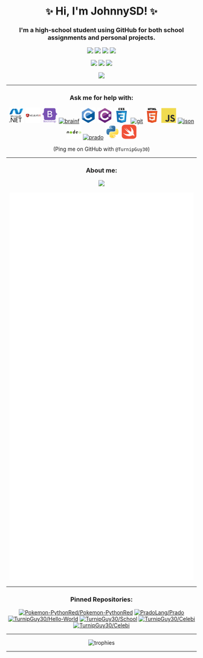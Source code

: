 <div align="center">
	<h1 id="title"><code>✨</code> Hi, I'm JohnnySD! <code>✨</code></h1>
	<h3>I'm a high-school student using GitHub for both school assignments and personal projects.</h3>
	<p>
		<a href="https://github.com/TurnipGuy30" target="_blank" rel="noopener noreferrer"><img
				src="https://gpvc.arturio.dev/TurnipGuy30"></a>
		<!--Profile views-->
		<a href="https://github.com/TurnipGuy30" target="_blank" rel="noopener noreferrer"><img
				src="https://img.shields.io/github/stars/TurnipGuy30"></a>
		<!--Stars-->
		<a href="https://github.com/Pokemon-PythonRed" target="_blank" rel="noopener noreferrer"><img
				src="https://img.shields.io/badge/Working%20on-Pokémon%20PythonRed-red"></a>
		<!--Working on-->
		<a href="https://wakatime.com/@580a86f3-d10f-4415-ac5c-b9a0b252a2fb"><img
				src="https://wakatime.com/badge/user/580a86f3-d10f-4415-ac5c-b9a0b252a2fb.svg"></a>
		<!--Wakatime-->
	</p>
	<p>
		<a href="https://github.com/Valensce" target="_blank" rel="noopener noreferrer"><img
				src="https://img.shields.io/badge/Shoutout%20to-Valensce-purple"></a>
		<!--Valesce-->
		<a href="https://github.com/joeblownn" target="_blank" rel="noopener noreferrer"><img
				src="https://img.shields.io/badge/Shoutout%20to-joeblownn-ff0000"></a>
		<!--joeblownn-->
		<a href="https://github.com/hacking-mudkip" target="_blank" rel="noopener noreferrer"><img
				src="https://img.shields.io/badge/Shoutout%20to-hacking--mudkip-darkgreen"></a>
		<!--hacking-mudkip-->
	</p>
	<p>
		<a href="https://github.com/TurnipGuy30/TurnipGuy30/actions/workflows/metrics.yml"><img
				src="https://github.com/TurnipGuy30/TurnipGuy30/actions/workflows/metrics.yml/badge.svg?branch=main"></a>
		<!--Metrics Status-->
	</p>
	<hr>
	<h3>Ask me for help with:</h3>
	<p id="pics">
		<a href="https://dotnet.microsoft.com/" target="_blank"><img
				src="https://raw.githubusercontent.com/devicons/devicon/master/icons/dot-net/dot-net-original-wordmark.svg"
				alt="dotnet" width="40" height="40"></a>
		<!--.NET-->
		<a href="https://angular.io" target="_blank"><img
				src="https://raw.githubusercontent.com/devicons/devicon/master/icons/angularjs/angularjs-original-wordmark.svg"
				alt="angularjs" width="40" height="40"></a>
		<!--Angular-->
		<a href="https://getbootstrap.com" target="_blank"><img
				src="https://raw.githubusercontent.com/devicons/devicon/master/icons/bootstrap/bootstrap-plain-wordmark.svg"
				alt="bootstrap" width="40" height="40"></a>
		<!--Bootstrap-->
		<a href="https://en.wikipedia.org/wiki/Brainfuck" target="_blank" rel="noopener noreferrer"><img
				src="https://camo.githubusercontent.com/08715f505988e07c57a219646484b5bacd6e4f114cacaf320727dde32dc6317a/68747470733a2f2f7265732e636c6f7564696e6172792e636f6d2f63616761746179632f696d6167652f75706c6f61642f635f7363616c652c775f3530302f76313439333931343334342f62662e706e67"
				alt="brainf" width="40" height="40"></a>
		<!--Brainf*ck-->
		<a href="https://www.cprogramming.com/" target="_blank" rel="noopener noreferrer"><img
				src="https://raw.githubusercontent.com/devicons/devicon/master/icons/c/c-original.svg" alt="c"
				width="40" height="40"></a>
		<!--C-->
		<a href="https://www.w3schools.com/cs/" target="_blank"><img
				src="https://raw.githubusercontent.com/devicons/devicon/master/icons/csharp/csharp-original.svg"
				alt="csharp" width="40" height="40"></a>
		<!--C#-->
		<a href="https://www.w3schools.com/css/" target="_blank" rel="noopener noreferrer"><img
				src="https://raw.githubusercontent.com/devicons/devicon/master/icons/css3/css3-original-wordmark.svg"
				alt="css3" width="40" height="40"></a>
		<!--CSS3-->
		<a href="https://git-scm.com/" target="_blank"><img
				src="https://www.vectorlogo.zone/logos/git-scm/git-scm-icon.svg" alt="git" width="40"
				height="40"></a>
		<!--Git-->
		<a href="https://www.w3.org/html/" target="_blank" rel="noopener noreferrer"><img
				src="https://raw.githubusercontent.com/devicons/devicon/master/icons/html5/html5-original-wordmark.svg"
				alt="html5" width="40" height="40"></a>
		<!--HTML5-->
		<a href="https://developer.mozilla.org/en-US/docs/Web/JavaScript" target="_blank"
				rel="noopener noreferrer"><img
				src="https://raw.githubusercontent.com/devicons/devicon/master/icons/javascript/javascript-original.svg"
				alt="javascript" width="40" height="40"></a>
		<!--JavaScript-->
		<a href="https://www.json.org/json-en.html" target="_blank"><img
				src="https://joinup.ec.europa.eu/sites/default/files/inline-images/json-logo.png" alt="json"
				width="40" height="40"></a>
		<!--JSON-->
		<a href="https://nodejs.org" target="_blank" rel="noopener noreferrer"><img
				src="https://raw.githubusercontent.com/devicons/devicon/master/icons/nodejs/nodejs-original-wordmark.svg"
				alt="nodejs" width="40" height="40"></a>
		<!--Node.js-->
		<a href="https://github.com/TurnipGuy30/Prado" target="_blank" rel="noopener noreferrer"><img
				src="https://raw.githubusercontent.com/TurnipGuy30/Prado/main/logo.png" alt="prado" width="40"
				height="40"></a>
		<!--Prado-->
		<a href="https://www.python.org" target="_blank" rel="noopener noreferrer"><img
				src="https://raw.githubusercontent.com/devicons/devicon/master/icons/python/python-original.svg"
				alt="python" width="40" height="40"></a>
		<!--Python-->
		<a href="https://developer.apple.com/swift/" target="_blank" rel="noopener noreferrer"><img
				src="https://raw.githubusercontent.com/devicons/devicon/master/icons/swift/swift-original.svg"
				alt="swift" width="40" height="40"></a>
		<!--Swift-->
	</p>
	<p>(Ping me on GitHub with <code>@TurnipGuy30</code>)</p>
	<hr>
	<h3>About me:</h3>
	<p>
		<a href="https://github.com/TurnipGuy30"><img src="https://github-readme-stats.vercel.app/api/top-langs?username=turnipguy30&show_icons=true&locale=en&layout=compact&theme=tokyonight&langs_count=10&custom_title=Most%20Used%20Languages%20%28Complete%29"></a>
	</p>
	<p>
		<img src="https://raw.githubusercontent.com/TurnipGuy30/TurnipGuy30/main/github-metrics.svg"
			alt="stats">
	</p>
	<hr>
	<h3>Pinned Repositories:</h3>
	<p>
		<a href="https://github.com/Pokemon-PythonRed/Pokemon-PythonRed" target="_blank"
			rel="noopener noreferrer"><img alt="Pokemon-PythonRed/Pokemon-PythonRed"
				src="https://github-readme-stats.vercel.app/api/pin/?username=Pokemon-PythonRed&repo=Pokemon-PythonRed&theme=tokyonight&show_owner=false"
				width="400" height="150"></a>
		<a href="https://github.com/PradoLang/Prado" target="_blank" rel="noopener noreferrer"><img
				alt="PradoLang/Prado"
				src="https://github-readme-stats.vercel.app/api/pin/?username=PradoLang&repo=Prado&theme=tokyonight&show_owner=true"
				width="400" height="150"></a>
		<a href="https://github.com/TurnipGuy30/Hello-World" target="_blank" rel="noopener noreferrer"><img
				alt="TurnipGuy30/Hello-World"
				src="https://github-readme-stats.vercel.app/api/pin/?username=TurnipGuy30&repo=Helloz&theme=tokyonight&show_owner=false"
				width="400" height="150"></a>
		<a href="https://github.com/TurnipGuy30/School" target="_blank" rel="noopener noreferrer"><img
				alt="TurnipGuy30/School"
				src="https://github-readme-stats.vercel.app/api/pin/?username=TurnipGuy30&repo=School&theme=tokyonight&show_owner=false"
				width="400" height="150"></a>
		<a href="https://github.com/TurnipGuy30/Celebi" target="_blank" rel="noopener noreferrer"><img
				alt="TurnipGuy30/Celebi"
				src="https://github-readme-stats.vercel.app/api/pin/?username=TurnipGuy30&repo=Celebi&theme=tokyonight&show_owner=false"
				width="400" height="150"></a>
		<a href="https://github.com/TurnipGuy30/Celebi" target="_blank" rel="noopener noreferrer"><img
				alt="TurnipGuy30/Celebi"
				src="https://github-readme-stats.vercel.app/api/pin/?username=TurnipGuy30&repo=BF&theme=tokyonight&show_owner=false"
				width="400" height="150"></a>
	</p>
	<hr>
	<p>
		<img class="trophies" src="https://github-profile-trophy.vercel.app/?username=TurnipGuy30&theme=dracula&no-frame=true&column=8" alt="trophies">
	</p>
	<hr>
</div>
